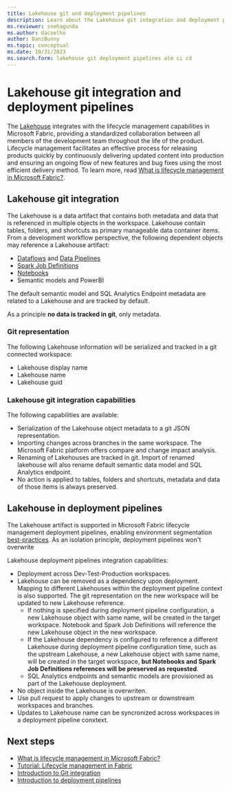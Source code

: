 ```yaml
---
title: Lakehouse git and deployment pipelines
description: Learn about the Lakehouse git integration and deployment pipelines.
ms.reviewer: snehagunda
ms.author: dacoelho
author: DaniBunny
ms.topic: conceptual
ms.date: 10/31/2023
ms.search.form: lakehouse git deployment pipelines alm ci cd
---
```


# Lakehouse git integration and deployment pipelines

The [Lakehouse](lakehouse-overview.md) integrates with the lifecycle management capabilities in Microsoft Fabric, providing a standardized collaboration between all members of the development team throughout the life of the product. Lifecycle management facilitates an effective process for releasing products quickly by continuously delivering updated content into production and ensuring an ongoing flow of new features and bug fixes using the most efficient delivery method. To learn more, read [What is lifecycle management in Microsoft Fabric?](../cicd/cicd-overview.md).

## Lakehouse git integration

The Lakehouse is a data artifact that contains both metadata and data that is referenced in multiple objects in the workspace. Lakehouse contain tables, folders, and shortcuts as primary manageable data container items. From a development workflow perspective, the following dependent objects may reference a Lakehouse artifact:

* [Dataflows](../data-factory/create-first-dataflow-gen2.md) and [Data Pipelines](../data-factory/create-first-pipeline-with-sample-data.md)
* [Spark Job Definitions](spark-job-definition.md)
* [Notebooks](how-to-use-notebook.md)
* Semantic models and PowerBI

The default semantic model and SQL Analytics Endpoint metadata are related to a Lakehouse and are tracked by default.

As a principle __no data is tracked in git__, only metadata.

### Git representation

The following Lakehouse information will be serialized and tracked in a git connected workspace:

* Lakehouse display name
* Lakehouse name
* Lakehouse guid

### Lakehouse git integration capabilities

The following capabilities are available:

* Serialization of the Lakehouse object metadata to a git JSON representation.
* Importing changes across branches in the same workspace. The Microsoft Fabric platform offers compare and change impact analysis.
* Renaming of Lakehouses are tracked in git. Import of renamed lakehouse will also rename default semantic data model and SQL Analytics endpoint.
* No action is applied to tables, folders and shortcuts, metadata and data of those items is always preserved.

## Lakehouse in deployment pipelines

The Lakehouse artifact is supported in Microsoft Fabric lifecycle management deployment pipelines, enabling environment segmentation [best-practices](../cicd/best-practices-cicd.md). As an isolation principle, deployment pipelines won't overwrite 

Lakehouse deployment pipelines integration capabilities:

* Deployment across Dev-Test-Production workspaces.
* Lakehouse can be removed as a dependency upon deployment. Mapping to different Lakehouses within the deployment pipeline context is also supported. The git representation on the new workspace will be updated to new Lakehouse reference.
    * If nothing is specified during deployment pipeline configuration, a new Lakehouse object with same name, will be created in the target workspace. Notebook and Spark Job Definitions will reference the new Lakehouse object in the new workspace.
    * If the Lakehouse dependency is configured to reference a different Lakehouse during deployment pipeline configuration time, such as the upstream Lakehouse, a new Lakehouse object with same name, will be created in the target workspace, __but Notebooks and Spark Job Definitions references will be preserved as requested__.
    * SQL Analytics endpoints and semantic models are provisioned as part of the Lakehouse deployment.
* No object inside the Lakehouse is overwriten.
* Use pull request to apply changes to upstream or downstream workspaces and branches.
* Updates to Lakehouse name can be syncronized across workspaces in a deployment pipeline conxtext.

## Next steps

- [What is lifecycle management in Microsoft Fabric?](../cicd/cicd-overview.md)
- [Tutorial: Lifecycle management in Fabric](../cicd/cicd-tutorial.md)
- [Introduction to Git integration](../cicd/git-integration/intro-to-git-integration.md)
- [Introduction to deployment pipelines](../cicd/deployment-pipelines/intro-to-deployment-pipelines.md)
